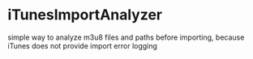# iTunesImportAnalyzer
simple way to analyze m3u8 files and paths before importing, because iTunes does not provide import error logging
